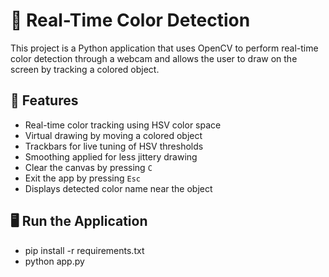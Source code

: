 # 🎨 Real-Time Color Detection

This project is a Python application that uses OpenCV to perform real-time color detection through a webcam and allows the user to draw on the screen by tracking a colored object.

## 🎯 Features

- Real-time color tracking using HSV color space
- Virtual drawing by moving a colored object
- Trackbars for live tuning of HSV thresholds
- Smoothing applied for less jittery drawing
- Clear the canvas by pressing `C`
- Exit the app by pressing `Esc`
- Displays detected color name near the object


## 🖥️ Run the Application
 - pip install -r requirements.txt
 - python app.py
